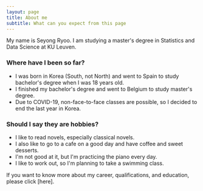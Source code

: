 ```yaml
---
layout: page
title: About me
subtitle: What can you expect from this page
---
```


My name is Seyong Ryoo. I am studying a master's degree in Statistics and Data Science at KU Leuven.

### Where have I been so far?
- I was born in Korea (South, not North) and went to Spain to study bachelor's degree when I was 18 years old.
- I finished my bachelor's degree and went to Belgium to study master's degree.
- Due to COVID-19, non-face-to-face classes are possible, so I decided to end the last year in Korea.

### Should I say they are hobbies?
- I like to read novels, especially classical novels. 
- I also like to go to a cafe on a good day and have coffee and sweet desserts.
- I'm not good at it, but I'm practicing the piano every day.
- I like to work out, so I'm planning to take a swimming class.

If you want to know more about my career, qualifications, and education, please click [here].
